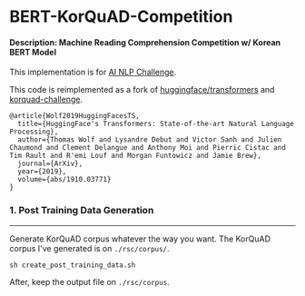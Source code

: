 # BERT-KorQuAD-Competition
#### Description: Machine Reading Comprehension Competition w/ Korean BERT Model

This implementation is for [AI NLP Challenge](https://challenge.enliple.com/?fbclid=IwAR2X5gqDqffUHzooGjYha1dzrxG3wsIs6qxd2naMqc6BIXwtCz7zgYqFUlk).

This code is reimplemented as a fork of [huggingface/transformers](https://github.com/huggingface/transformers) and [korquad-challenge](https://github.com/enlipleai/korquad-challenge).

```
@article{Wolf2019HuggingFacesTS,
  title={HuggingFace's Transformers: State-of-the-art Natural Language Processing},
  author={Thomas Wolf and Lysandre Debut and Victor Sanh and Julien Chaumond and Clement Delangue and Anthony Moi and Pierric Cistac and Tim Rault and R'emi Louf and Morgan Funtowicz and Jamie Brew},
  journal={ArXiv},
  year={2019},
  volume={abs/1910.03771}
}
```


### 1. Post Training Data Generation 
--------

Generate KorQuAD corpus whatever the way you want. The KorQuAD corpus I've generated is on `./rsc/corpus/`.

```shellscript
sh create_post_training_data.sh
```
After, keep the output file on `./rsc/corpus`.
